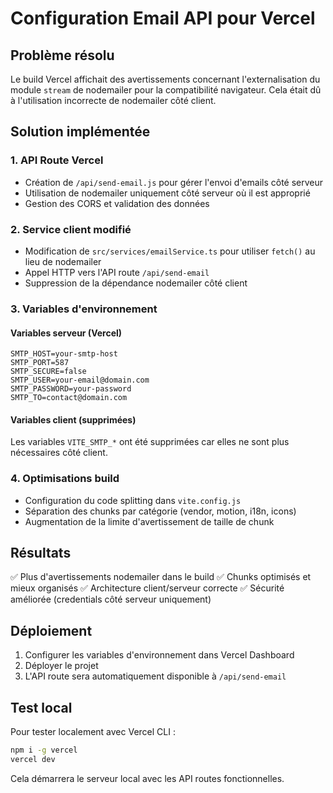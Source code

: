 # Configuration Email API pour Vercel

## Problème résolu

Le build Vercel affichait des avertissements concernant l'externalisation du module `stream` de nodemailer pour la compatibilité navigateur. Cela était dû à l'utilisation incorrecte de nodemailer côté client.

## Solution implémentée

### 1. API Route Vercel
- Création de `/api/send-email.js` pour gérer l'envoi d'emails côté serveur
- Utilisation de nodemailer uniquement côté serveur où il est approprié
- Gestion des CORS et validation des données

### 2. Service client modifié
- Modification de `src/services/emailService.ts` pour utiliser `fetch()` au lieu de nodemailer
- Appel HTTP vers l'API route `/api/send-email`
- Suppression de la dépendance nodemailer côté client

### 3. Variables d'environnement

#### Variables serveur (Vercel)
```
SMTP_HOST=your-smtp-host
SMTP_PORT=587
SMTP_SECURE=false
SMTP_USER=your-email@domain.com
SMTP_PASSWORD=your-password
SMTP_TO=contact@domain.com
```

#### Variables client (supprimées)
Les variables `VITE_SMTP_*` ont été supprimées car elles ne sont plus nécessaires côté client.

### 4. Optimisations build
- Configuration du code splitting dans `vite.config.js`
- Séparation des chunks par catégorie (vendor, motion, i18n, icons)
- Augmentation de la limite d'avertissement de taille de chunk

## Résultats

✅ Plus d'avertissements nodemailer dans le build
✅ Chunks optimisés et mieux organisés
✅ Architecture client/serveur correcte
✅ Sécurité améliorée (credentials côté serveur uniquement)

## Déploiement

1. Configurer les variables d'environnement dans Vercel Dashboard
2. Déployer le projet
3. L'API route sera automatiquement disponible à `/api/send-email`

## Test local

Pour tester localement avec Vercel CLI :
```bash
npm i -g vercel
vercel dev
```

Cela démarrera le serveur local avec les API routes fonctionnelles.